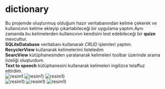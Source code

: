 # dictionary
Bu projemde oluşturmuş olduğum hazır veritabanından  kelime çekerek ve kullanıcının kelime ekleyip çıkartabileceği bir uygulama yaptım.Aynı zamanda bu kelimelerden kullanıcının  kendisini test edebileceği bir **quize** mevcuttur.<br>
**SQLiteDatabase** veritabanı kullanarak  *CRUD* işlemleri yaptım.<br>
**RecyclerView** kullanarak  kelimelerimi listeledim<br>
**SearcView** kütüphanesinden yaralanarak kelimeleri toolbar üzerinde arama özeliği oluşturdum.<br>
**Text to speech** kütüphanesini kullanarak kelimeleri ingilizce telaffuz ettirdim.<br>
![resim1](https://github.com/aliyayman/dictionaryApp/blob/master/app/src/main/res/drawable/resim1_200x400.png)
![resim1](https://github.com/aliyayman/dictionaryApp/blob/master/app/src/main/res/drawable/resim2_200x400.png))
![resim1](https://github.com/aliyayman/dictionaryApp/blob/master/app/src/main/res/drawable/resim3_200x400.png))<br>
![resim1](https://github.com/aliyayman/dictionaryApp/blob/master/app/src/main/res/drawable/resim4_200x400.png))
![resim1](https://github.com/aliyayman/dictionaryApp/blob/master/app/src/main/res/drawable/resim5_200x400.png))
![resim1](https://github.com/aliyayman/dictionaryApp/blob/master/app/src/main/res/drawable/resim6_200x400.png))



